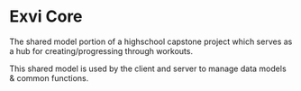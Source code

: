 # Exvi Core

The shared model portion of a highschool capstone project which serves as a hub for creating/progressing through workouts.

This shared model is used by the client and server to manage data models & common functions.
